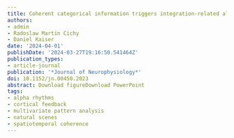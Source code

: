 ```yaml
---
title: Coherent categorical information triggers integration-related alpha dynamics
authors:
- admin
- Radoslaw Martin Cichy
- Daniel Kaiser
date: '2024-04-01'
publishDate: '2024-03-27T19:16:50.541464Z'
publication_types:
- article-journal
publication: '*Journal of Neurophysiology*'
doi: 10.1152/jn.00450.2023
abstract: Download figureDownload PowerPoint
tags:
- alpha rhythms
- cortical feedback
- multivariate pattern analysis
- natural scenes
- spatiotemporal coherence
---
```

